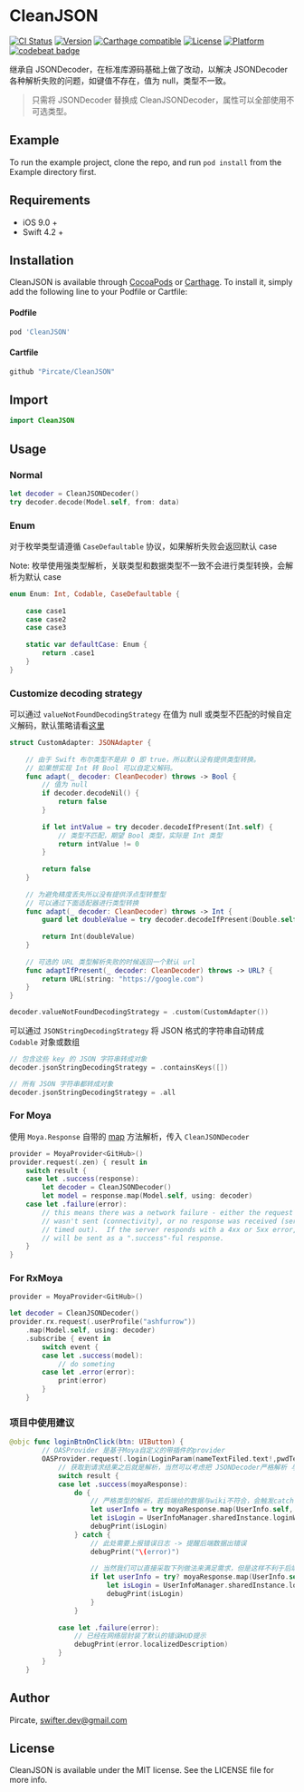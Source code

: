 # CleanJSON

[![CI Status](https://img.shields.io/travis/Pircate/CleanJSON.svg?style=flat)](https://travis-ci.org/Pircate/CleanJSON)
[![Version](https://img.shields.io/cocoapods/v/CleanJSON.svg?style=flat)](https://cocoapods.org/pods/CleanJSON)
[![Carthage compatible](https://img.shields.io/badge/Carthage-compatible-4BC51D.svg?style=flat)](https://github.com/Carthage/Carthage)
[![License](https://img.shields.io/cocoapods/l/CleanJSON.svg?style=flat)](https://cocoapods.org/pods/CleanJSON)
[![Platform](https://img.shields.io/cocoapods/p/CleanJSON.svg?style=flat)](https://cocoapods.org/pods/CleanJSON)
[![codebeat badge](https://codebeat.co/badges/4306b03d-6f8d-46c5-b30e-70ca9015d57f)](https://codebeat.co/projects/github-com-pircate-cleanjson-master)


继承自 JSONDecoder，在标准库源码基础上做了改动，以解决 JSONDecoder 各种解析失败的问题，如键值不存在，值为 null，类型不一致。

> 只需将 JSONDecoder 替换成 CleanJSONDecoder，属性可以全部使用不可选类型。

## Example

To run the example project, clone the repo, and run `pod install` from the Example directory first.

## Requirements
* iOS 9.0 +
* Swift 4.2 +

## Installation

CleanJSON is available through [CocoaPods](https://cocoapods.org) or [Carthage](https://github.com/Carthage/Carthage). To install
it, simply add the following line to your Podfile or Cartfile:

#### Podfile

```ruby
pod 'CleanJSON'
```

#### Cartfile

```ruby
github "Pircate/CleanJSON"
```

## Import

```swift
import CleanJSON
```

## Usage

### Normal

```swift
let decoder = CleanJSONDecoder()
try decoder.decode(Model.self, from: data)
```

### Enum

对于枚举类型请遵循 `CaseDefaultable` 协议，如果解析失败会返回默认 case

Note: 枚举使用强类型解析，关联类型和数据类型不一致不会进行类型转换，会解析为默认 case

```swift
enum Enum: Int, Codable, CaseDefaultable {
    
    case case1
    case case2
    case case3
    
    static var defaultCase: Enum {
        return .case1
    }
}
```

### Customize decoding strategy

可以通过 `valueNotFoundDecodingStrategy` 在值为 null 或类型不匹配的时候自定义解码，默认策略请看[这里](https://github.com/Pircate/CleanJSON/blob/master/CleanJSON/Classes/JSONAdapter.swift)

```swift
struct CustomAdapter: JSONAdapter {
    
    // 由于 Swift 布尔类型不是非 0 即 true，所以默认没有提供类型转换。
    // 如果想实现 Int 转 Bool 可以自定义解码。
    func adapt(_ decoder: CleanDecoder) throws -> Bool {
        // 值为 null
        if decoder.decodeNil() {
            return false
        }
        
        if let intValue = try decoder.decodeIfPresent(Int.self) {
            // 类型不匹配，期望 Bool 类型，实际是 Int 类型
            return intValue != 0
        }
        
        return false
    }
    
    // 为避免精度丢失所以没有提供浮点型转整型
    // 可以通过下面适配器进行类型转换
    func adapt(_ decoder: CleanDecoder) throws -> Int {
        guard let doubleValue = try decoder.decodeIfPresent(Double.self) else { return 0 }
        
        return Int(doubleValue)
    }
    
    // 可选的 URL 类型解析失败的时候返回一个默认 url
    func adaptIfPresent(_ decoder: CleanDecoder) throws -> URL? {
        return URL(string: "https://google.com")
    }
}

decoder.valueNotFoundDecodingStrategy = .custom(CustomAdapter())
```

可以通过 `JSONStringDecodingStrategy` 将 JSON 格式的字符串自动转成 `Codable` 对象或数组

```swift
// 包含这些 key 的 JSON 字符串转成对象
decoder.jsonStringDecodingStrategy = .containsKeys([])

// 所有 JSON 字符串都转成对象
decoder.jsonStringDecodingStrategy = .all
```

### For Moya

使用 `Moya.Response` 自带的 [map](https://github.com/Moya/Moya/blob/master/Sources/Moya/Response.swift) 方法解析，传入 `CleanJSONDecoder`

```swift
provider = MoyaProvider<GitHub>()
provider.request(.zen) { result in
    switch result {
    case let .success(response):
        let decoder = CleanJSONDecoder()
        let model = response.map(Model.self, using: decoder)
    case let .failure(error):
        // this means there was a network failure - either the request
        // wasn't sent (connectivity), or no response was received (server
        // timed out).  If the server responds with a 4xx or 5xx error, that
        // will be sent as a ".success"-ful response.
    }
}
```

### For RxMoya

```swift
provider = MoyaProvider<GitHub>()

let decoder = CleanJSONDecoder()
provider.rx.request(.userProfile("ashfurrow"))
    .map(Model.self, using: decoder)
    .subscribe { event in
        switch event {
        case let .success(model):
            // do someting
        case let .error(error):
            print(error)
        }
    }
```

### 项目中使用建议

```swift
@objc func loginBtnOnClick(btn: UIButton) {
        // OASProvider 是基于Moya自定义的带插件的provider
        OASProvider.request(.login(LoginParam(nameTextFiled.text!,pwdTextFiled.text!))) { (result) in
            // 获取到请求结果之后就是解析，当然可以考虑把 JSONDecoder严格解析 与 CleanJSONDecoder 做一层封装 or 桥接
            switch result {
            case let .success(moyaResponse):
                do {
                    // 严格类型的解析，若后端给的数据与wiki不符合，会触发catch
                    let userInfo = try moyaResponse.map(UserInfo.self, atKeyPath: "data", using: JSONDecoder(), failsOnEmptyData: true)
                    let isLogin = UserInfoManager.sharedInstance.loginWithUserInfo(userInfo)
                    debugPrint(isLogin)
                } catch {
                    // 此处需要上报错误日志 -> 提醒后端数据出错误
                    debugPrint("\(error)")
                    
                    // 当然我们可以直接采取下列做法来满足需求，但是这样不利于后端的稳定性
                    if let userInfo = try? moyaResponse.map(UserInfo.self, atKeyPath: "data", using: CleanJSONDecoder(), failsOnEmptyData: true) {
                        let isLogin = UserInfoManager.sharedInstance.loginWithUserInfo(userInfo)
                        debugPrint(isLogin)
                    }
                }
                
            case let .failure(error):
                // 已经在网络层封装了默认的错误HUD提示
                debugPrint(error.localizedDescription)
            }
        }
    }
```

## Author

Pircate, swifter.dev@gmail.com

## License

CleanJSON is available under the MIT license. See the LICENSE file for more info.
